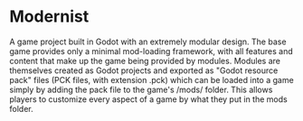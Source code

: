 # Modernist

A game project built in Godot with an extremely modular design.  The base game provides only a minimal mod-loading framework, with all features and content that make up the game being provided by modules. Modules are themselves created as Godot projects and exported as "Godot resource pack" files (PCK files, with extension .pck) which can be loaded into a game simply by adding the pack file to the game's /mods/ folder. This allows players to customize every aspect of a game by what they put in the mods folder.

